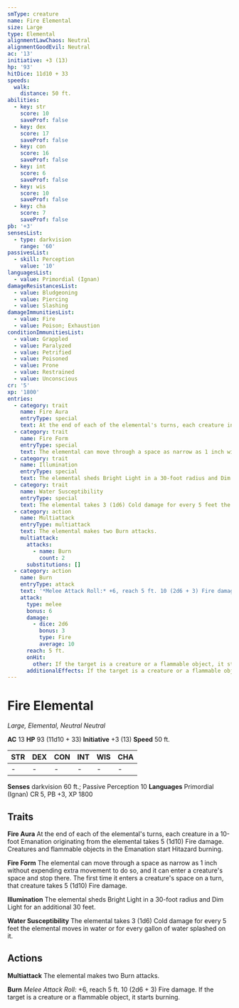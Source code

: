 ```yaml
---
smType: creature
name: Fire Elemental
size: Large
type: Elemental
alignmentLawChaos: Neutral
alignmentGoodEvil: Neutral
ac: '13'
initiative: +3 (13)
hp: '93'
hitDice: 11d10 + 33
speeds:
  walk:
    distance: 50 ft.
abilities:
  - key: str
    score: 10
    saveProf: false
  - key: dex
    score: 17
    saveProf: false
  - key: con
    score: 16
    saveProf: false
  - key: int
    score: 6
    saveProf: false
  - key: wis
    score: 10
    saveProf: false
  - key: cha
    score: 7
    saveProf: false
pb: '+3'
sensesList:
  - type: darkvision
    range: '60'
passivesList:
  - skill: Perception
    value: '10'
languagesList:
  - value: Primordial (Ignan)
damageResistancesList:
  - value: Bludgeoning
  - value: Piercing
  - value: Slashing
damageImmunitiesList:
  - value: Fire
  - value: Poison; Exhaustion
conditionImmunitiesList:
  - value: Grappled
  - value: Paralyzed
  - value: Petrified
  - value: Poisoned
  - value: Prone
  - value: Restrained
  - value: Unconscious
cr: '5'
xp: '1800'
entries:
  - category: trait
    name: Fire Aura
    entryType: special
    text: At the end of each of the elemental's turns, each creature in a 10-foot Emanation originating from the elemental takes 5 (1d10) Fire damage. Creatures and flammable objects in the Emanation start Hitazard burning.
  - category: trait
    name: Fire Form
    entryType: special
    text: The elemental can move through a space as narrow as 1 inch without expending extra movement to do so, and it can enter a creature's space and stop there. The first time it enters a creature's space on a turn, that creature takes 5 (1d10) Fire damage.
  - category: trait
    name: Illumination
    entryType: special
    text: The elemental sheds Bright Light in a 30-foot radius and Dim Light for an additional 30 feet.
  - category: trait
    name: Water Susceptibility
    entryType: special
    text: The elemental takes 3 (1d6) Cold damage for every 5 feet the elemental moves in water or for every gallon of water splashed on it.
  - category: action
    name: Multiattack
    entryType: multiattack
    text: The elemental makes two Burn attacks.
    multiattack:
      attacks:
        - name: Burn
          count: 2
      substitutions: []
  - category: action
    name: Burn
    entryType: attack
    text: '*Melee Attack Roll:* +6, reach 5 ft. 10 (2d6 + 3) Fire damage. If the target is a creature or a flammable object, it starts burning.'
    attack:
      type: melee
      bonus: 6
      damage:
        - dice: 2d6
          bonus: 3
          type: Fire
          average: 10
      reach: 5 ft.
      onHit:
        other: If the target is a creature or a flammable object, it starts burning.
      additionalEffects: If the target is a creature or a flammable object, it starts burning.
---
```


# Fire Elemental
*Large, Elemental, Neutral Neutral*

**AC** 13
**HP** 93 (11d10 + 33)
**Initiative** +3 (13)
**Speed** 50 ft.

| STR | DEX | CON | INT | WIS | CHA |
| --- | --- | --- | --- | --- | --- |
| - | - | - | - | - | - |

**Senses** darkvision 60 ft.; Passive Perception 10
**Languages** Primordial (Ignan)
CR 5, PB +3, XP 1800

## Traits

**Fire Aura**
At the end of each of the elemental's turns, each creature in a 10-foot Emanation originating from the elemental takes 5 (1d10) Fire damage. Creatures and flammable objects in the Emanation start Hitazard burning.

**Fire Form**
The elemental can move through a space as narrow as 1 inch without expending extra movement to do so, and it can enter a creature's space and stop there. The first time it enters a creature's space on a turn, that creature takes 5 (1d10) Fire damage.

**Illumination**
The elemental sheds Bright Light in a 30-foot radius and Dim Light for an additional 30 feet.

**Water Susceptibility**
The elemental takes 3 (1d6) Cold damage for every 5 feet the elemental moves in water or for every gallon of water splashed on it.

## Actions

**Multiattack**
The elemental makes two Burn attacks.

**Burn**
*Melee Attack Roll:* +6, reach 5 ft. 10 (2d6 + 3) Fire damage. If the target is a creature or a flammable object, it starts burning.
